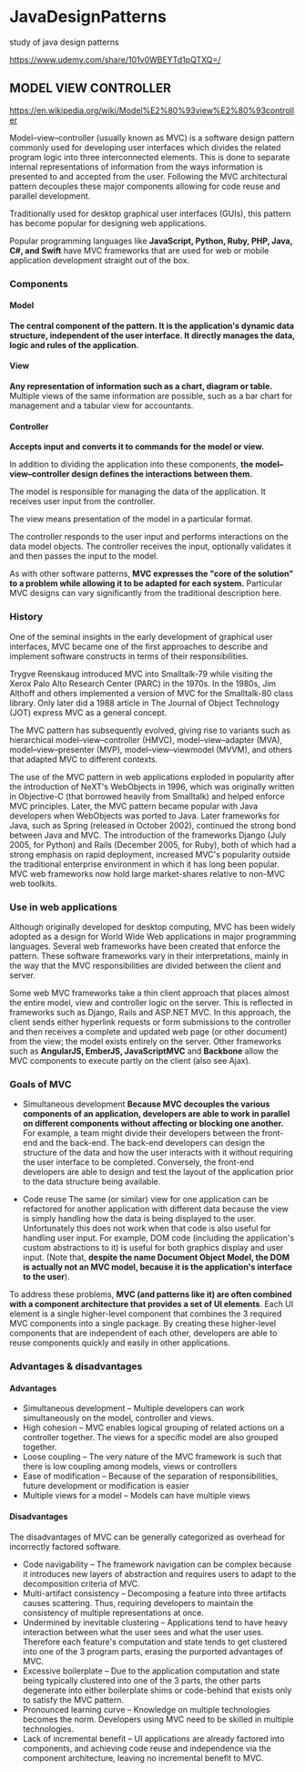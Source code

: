 # JavaDesignPatterns
study of java design patterns

https://www.udemy.com/share/101v0WBEYTd1pQTXQ=/



## MODEL VIEW CONTROLLER

https://en.wikipedia.org/wiki/Model%E2%80%93view%E2%80%93controller

Model–view–controller (usually known as MVC) is a software design pattern commonly used for developing user interfaces which divides the related program logic into three interconnected elements. This is done to separate internal representations of information from the ways information is presented to and accepted from the user. Following the MVC architectural pattern decouples these major components allowing for code reuse and parallel development.

Traditionally used for desktop graphical user interfaces (GUIs), this pattern has become popular for designing web applications.

Popular programming languages like **JavaScript, Python, Ruby, PHP, Java, C#, and Swift** have MVC frameworks that are used for web or mobile application development straight out of the box.


### Components
#### Model
**The central component of the pattern. It is the application's dynamic data structure, independent of the user interface. It directly manages the data, logic and rules of the application.**

#### View
**Any representation of information such as a chart, diagram or table.** Multiple views of the same information are possible, such as a bar chart for management and a tabular view for accountants.

#### Controller
**Accepts input and converts it to commands for the model or view.**


In addition to dividing the application into these components, **the model–view–controller design defines the interactions between them.**

The model is responsible for managing the data of the application. It receives user input from the controller.

The view means presentation of the model in a particular format.

The controller responds to the user input and performs interactions on the data model objects. The controller receives the input, optionally validates it and then passes the input to the model.

As with other software patterns, **MVC expresses the "core of the solution" to a problem while allowing it to be adapted for each system.** Particular MVC designs can vary significantly from the traditional description here.

### History
One of the seminal insights in the early development of graphical user interfaces, MVC became one of the first approaches to describe and implement software constructs in terms of their responsibilities.

Trygve Reenskaug introduced MVC into Smalltalk-79 while visiting the Xerox Palo Alto Research Center (PARC) in the 1970s. In the 1980s, Jim Althoff and others implemented a version of MVC for the Smalltalk-80 class library. Only later did a 1988 article in The Journal of Object Technology (JOT) express MVC as a general concept.

The MVC pattern has subsequently evolved, giving rise to variants such as hierarchical model–view–controller (HMVC), model–view–adapter (MVA), model–view–presenter (MVP), model–view–viewmodel (MVVM), and others that adapted MVC to different contexts.

The use of the MVC pattern in web applications exploded in popularity after the introduction of NeXT's WebObjects in 1996, which was originally written in Objective-C (that borrowed heavily from Smalltalk) and helped enforce MVC principles. Later, the MVC pattern became popular with Java developers when WebObjects was ported to Java. Later frameworks for Java, such as Spring (released in October 2002), continued the strong bond between Java and MVC. The introduction of the frameworks Django (July 2005, for Python) and Rails (December 2005, for Ruby), both of which had a strong emphasis on rapid deployment, increased MVC's popularity outside the traditional enterprise environment in which it has long been popular. MVC web frameworks now hold large market-shares relative to non-MVC web toolkits.

### Use in web applications
Although originally developed for desktop computing, MVC has been widely adopted as a design for World Wide Web applications in major programming languages. Several web frameworks have been created that enforce the pattern. These software frameworks vary in their interpretations, mainly in the way that the MVC responsibilities are divided between the client and server.

Some web MVC frameworks take a thin client approach that places almost the entire model, view and controller logic on the server. This is reflected in frameworks such as Django, Rails and ASP.NET MVC. In this approach, the client sends either hyperlink requests or form submissions to the controller and then receives a complete and updated web page (or other document) from the view; the model exists entirely on the server. Other frameworks such as **AngularJS, EmberJS, JavaScriptMVC** and **Backbone** allow the MVC components to execute partly on the client (also see Ajax).

### Goals of MVC
* Simultaneous development
**Because MVC decouples the various components of an application, developers are able to work in parallel on different components without affecting or blocking one another.** For example, a team might divide their developers between the front-end and the back-end. The back-end developers can design the structure of the data and how the user interacts with it without requiring the user interface to be completed. Conversely, the front-end developers are able to design and test the layout of the application prior to the data structure being available.

* Code reuse
The same (or similar) view for one application can be refactored for another application with different data because the view is simply handling how the data is being displayed to the user. Unfortunately this does not work when that code is also useful for handling user input. For example, DOM code (including the application's custom abstractions to it) is useful for both graphics display and user input. (Note that, **despite the name Document Object Model, the DOM is actually not an MVC model, because it is the application's interface to the user**).

To address these problems, **MVC (and patterns like it) are often combined with a component architecture that provides a set of UI elements**. Each UI element is a single higher-level component that combines the 3 required MVC components into a single package. By creating these higher-level components that are independent of each other, developers are able to reuse components quickly and easily in other applications.

### Advantages & disadvantages

#### Advantages
* Simultaneous development – Multiple developers can work simultaneously on the model, controller and views.
* High cohesion – MVC enables logical grouping of related actions on a controller together. The views for a specific model are also grouped together.
* Loose coupling – The very nature of the MVC framework is such that there is low coupling among models, views or controllers
* Ease of modification – Because of the separation of responsibilities, future development or modification is easier
* Multiple views for a model – Models can have multiple views

#### Disadvantages
The disadvantages of MVC can be generally categorized as overhead for incorrectly factored software.

* Code navigability – The framework navigation can be complex because it introduces new layers of abstraction and requires users to adapt to the decomposition criteria of MVC.
* Multi-artifact consistency – Decomposing a feature into three artifacts causes scattering. Thus, requiring developers to maintain the consistency of multiple representations at once.
* Undermined by inevitable clustering – Applications tend to have heavy interaction between what the user sees and what the user uses. Therefore each feature's computation and state tends to get clustered into one of the 3 program parts, erasing the purported advantages of MVC.
* Excessive boilerplate – Due to the application computation and state being typically clustered into one of the 3 parts, the other parts degenerate into either boilerplate shims or code-behind that exists only to satisfy the MVC pattern.
* Pronounced learning curve – Knowledge on multiple technologies becomes the norm. Developers using MVC need to be skilled in multiple technologies.
* Lack of incremental benefit – UI applications are already factored into components, and achieving code reuse and independence via the component architecture, leaving no incremental benefit to MVC.




